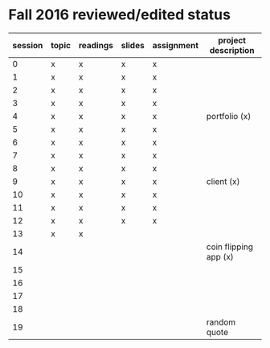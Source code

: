 # Fall 2016 reviewed/edited status

| session | topic | readings | slides | assignment | project description   |
| ------- | ----- | -------- | ------ | ---------- | --------------------- |
| 0       | x     | x        | x      | x          |                       |
| 1       | x     | x        | x      | x          |                       |
| 2       | x     | x        | x      | x          |                       |
| 3       | x     | x        | x      | x          |                       |
| 4       | x     | x        | x      | x          | portfolio (x)         |
| 5       | x     | x        | x      | x          |                       |
| 6       | x     | x        | x      | x          |                       |
| 7       | x     | x        | x      | x          |                       |
| 8       | x     | x        | x      | x          |                       |
| 9       | x     | x        | x      | x          | client (x)            |
| 10      | x     | x        | x      | x          |                       |
| 11      | x     | x        | x      | x          |                       |
| 12      | x     | x        | x      | x          |                       |
| 13      | x     | x        |        |            |                       |
| 14      |       |          |        |            | coin flipping app (x) |
| 15      |       |          |        |            |                       |
| 16      |       |          |        |            |                       |
| 17      |       |          |        |            |                       |
| 18      |       |          |        |            |                       |
| 19      |       |          |        |            | random quote          |
